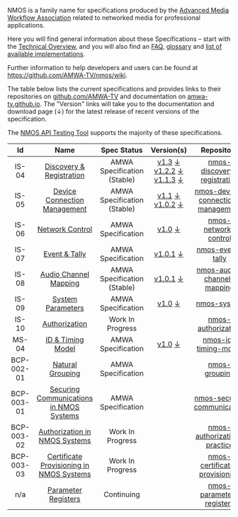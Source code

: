 NMOS is a family name for specifications produced by the [Advanced Media Workflow Association](https://www.amwa.tv) related to networked media for professional applications.

Here you will find general information about these Specifications – start with the [Technical Overview](branches/master/NMOS_Technical_Overview.md),
and you will also find an [FAQ](branches/master/FAQ.md), [glossary](branches/master/Glossary.md) and [list of available implementations](branches/master/NMOS-Solutions.md). 

Further information to help developers and users can be found at <https://github.com/AMWA-TV/nmos/wiki>.  

The table below lists the current specifications and provides links to their repositories on [github.com/AMWA-TV](https://github.com/AMWA-TV/) and documentation on [amwa-tv.github.io](https://amwa-tv.github.io). The "Version" links will take you to the documentation and download page (↓) for the latest release of recent versions of the specification.

The [NMOS API Testing Tool](https://amwa-tv.github.io/nmos-testing) supports the majority of these specifications.

Id | Name  | Spec Status | Version(s) | Repository
:--:|:---:|:---:|:---:|:--:
IS-04 | [Discovery & Registration](https://amwa-tv.github.io/nmos-discovery-registration) | AMWA Specification (Stable) | [v1.3](https://amwa-tv.github.io/nmos-discovery-registration/tags/v1.3/) [↓](https://github.com/AMWA-TV/nmos-discovery-registration/releases/tag/v1.3)<br/>[v1.2.2](https://amwa-tv.github.io/nmos-discovery-registration/tags/v1.2.2/) [↓](https://github.com/AMWA-TV/nmos-discovery-registration/releases/tag/v1.2.2)<br/>[v1.1.3](https://amwa-tv.github.io/nmos-discovery-registration/tags/v1.1.3/) [↓](https://github.com/AMWA-TV/nmos-discovery-registration/releases/tag/v1.1.3) |[nmos-discovery-registration](https://github.com/AMWA-TV/nmos-discovery-registration)
IS-05 | [Device Connection Management](https://amwa-tv.github.io/nmos-device-connection-management) | AMWA Specification (Stable) | [v1.1](https://amwa-tv.github.io/nmos-device-connection-management/tags/v1.1/) [↓](https://github.com/AMWA-TV/nmos-device-connection-management/releases/tag/v1.1)<br/>[v1.0.2](https://amwa-tv.github.io/nmos-device-connection-management/tags/v1.0.2/) [↓](https://github.com/AMWA-TV/nmos-device-connection-management/releases/tag/v1.0.2) |[nmos-device-connection-management](https://github.com/AMWA-TV/nmos-device-connection-management)
IS-06 | [Network Control](https://amwa-tv.github.io/nmos-network-control) | AMWA Specification | [v1.0](https://amwa-tv.github.io/nmos-network-control/tags/v1.0/) [↓](https://github.com/AMWA-TV/nmos-network-control/releases/tag/v1.0)| [nmos-network-control](https://github.com/AMWA-TV/nmos-network-control)
IS-07 | [Event & Tally](https://amwa-tv.github.io/nmos-event-tally) | AMWA Specification | [v1.0.1](https://amwa-tv.github.io/nmos-event-tally/tags/v1.0.1/) [↓](https://github.com/AMWA-TV/nmos-event-tally/releases/tag/v1.0.1)| [nmos-event-tally](https://github.com/AMWA-TV/nmos-event-tally)
IS-08 | [Audio Channel Mapping](https://amwa-tv.github.io/nmos-audio-channel-mapping/) | AMWA Specification (Stable) | [v1.0.1](https://amwa-tv.github.io/nmos-audio-channel-mapping/tags/v1.0.1/) [↓](https://github.com/AMWA-TV/nmos-audio-channel-mapping/releases/tag/v1.0.1) | [nmos-audio-channel-mapping](https://github.com/AMWA-TV/nmos-audio-channel-mapping)
IS-09 | [System Parameters](https://amwa-tv.github.io/nmos-system) | AMWA Specification | [v1.0](https://amwa-tv.github.io/nmos-system/tags/v1.0) [↓](https://github.com/AMWA-TV/nmos-system/releases/tag/v1.0) | [nmos-system](https://github.com/AMWA-TV/nmos-system)
IS-10 | [Authorization](https://amwa-tv.github.io/nmos-authorization) | Work In Progress | | [nmos-authorization](https://github.com/AMWA-TV/nmos-authorization)
MS-04 | [ID & Timing Model](https://amwa-tv.github.io/nmos-id-timing-model/) | AMWA Specification | [v1.0](https://amwa-tv.github.io/nmos-id-timing-model/tags/v1.0) [↓](https://github.com/AMWA-TV/nmos-id-timing-model/releases/tag/v1.0) | [nmos-id-timing-model](https://github.com/AMWA-TV/nmos-id-timing-model)
BCP-002-01 | [Natural Grouping](https://amwa-tv.github.io/nmos-grouping/branches/master/best-practice-natural-grouping.html) | AMWA Specification | | [nmos-grouping](https://github.com/AMWA-TV/nmos-grouping)
BCP-003-01 | [Securing Communications in NMOS Systems](https://amwa-tv.github.io/nmos-secure-communication) | AMWA Specification | | [nmos-secure-communication](https://github.com/AMWA-TV/nmos-secure-communication)
BCP-003-02 | [Authorization in NMOS Systems](https://amwa-tv.github.io/nmos-authorization-practice) | Work In Progress | | [nmos-authorization-practice](https://github.com/AMWA-TV/nmos-authorization-practice)
BCP-003-03 | [Certificate Provisioning in NMOS Systems](https://amwa-tv.github.io/nmos-certificate-provisioning) | Work In Progress | | [nmos-certificate-provisioning](https://github.com/AMWA-TV/nmos-certificate-provisioning)
n/a | [Parameter Registers](https://amwa-tv.github.io/nmos-parameter-registers/) | Continuing  | | [nmos-parameter-registers](https://github.com/AMWA-TV/nmos-parameter-registers)

